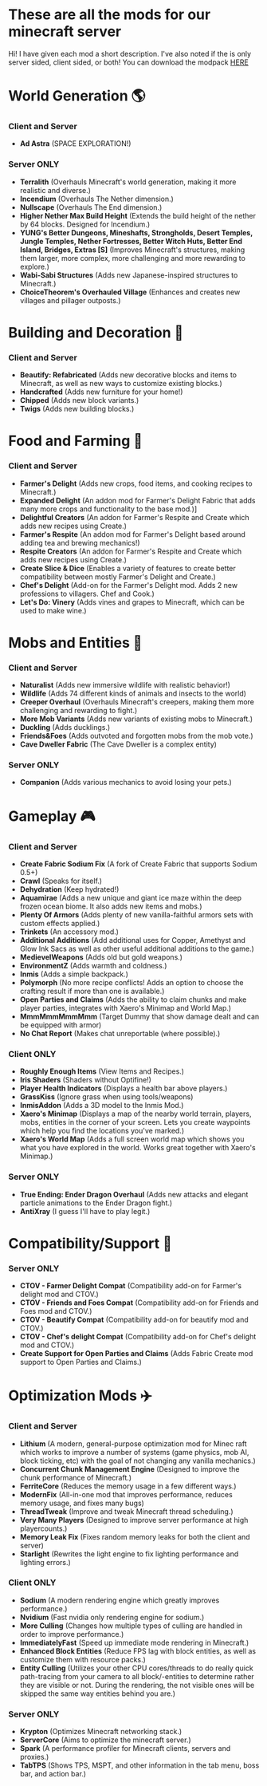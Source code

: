 # These are all the mods for our minecraft server
Hi! 
I have given each mod a short description. I've also noted if the is only server sided, client sided, or both!
You can download the modpack [HERE](pornhub.com)

# World Generation 🌎
### Client and Server
* **Ad Astra** (SPACE EXPLORATION!)
### Server ONLY
* **Terralith** (Overhauls Minecraft's world generation, making it more realistic and diverse.)
* **Incendium** (Overhauls The Nether dimension.)
* **Nullscape** (Overhauls The End dimension.)
* **Higher Nether Max Build Height** (Extends the build height of the nether by 64 blocks. Designed for Incendium.)
* **YUNG's Better Dungeons, Mineshafts, Strongholds, Desert Temples, Jungle Temples, Nether Fortresses, Better Witch Huts, Better End Island, Bridges, Extras [S]** (Improves Minecraft's structures, making them larger, more complex, more challenging and more rewarding to explore.)
* **Wabi-Sabi Structures** (Adds new Japanese-inspired structures to Minecraft.)
* **ChoiceTheorem's Overhauled Village** (Enhances and creates new villages and pillager outposts.)

# Building and Decoration 🎨
### Client and Server
* **Beautify: Refabricated** (Adds new decorative blocks and items to Minecraft, as well as new ways to customize existing blocks.)
* **Handcrafted** (Adds new furniture for your home!)
* **Chipped** (Adds new block variants.)
* **Twigs** (Adds new building blocks.)


# Food and Farming 🚜
### Client and Server
* **Farmer's Delight** (Adds new crops, food items, and cooking recipes to Minecraft.)
* **Expanded Delight** (An addon mod for Farmer's Delight Fabric that adds many more crops and functionality to the base mod.)]
* **Delightful Creators** (An addon for Farmer's Respite and Create which adds new recipes using Create.)
* **Farmer's Respite** (An addon mod for Farmer's Delight based around adding tea and brewing mechanics!)
* **Respite Creators** (An addon for Farmer's Respite and Create which adds new recipes using Create.)
* **Create Slice & Dice** (Enables a variety of features to create better compatibility between mostly Farmer's Delight and Create.)
* **Chef's Delight** (Add-on for the Farmer's Delight mod. Adds 2 new professions to villagers. Chef and Cook.)
* **Let's Do: Vinery** (Adds vines and grapes to Minecraft, which can be used to make wine.)


# Mobs and Entities 🦒
### Client and Server
* **Naturalist** (Adds new immersive wildlife with realistic behavior!)
* **Wildlife** (Adds 74 different kinds of animals and insects to the world)
* **Creeper Overhaul** (Overhauls Minecraft's creepers, making them more challenging and rewarding to fight.)
* **More Mob Variants** (Adds new variants of existing mobs to Minecraft.)
* **Duckling** (Adds ducklings.)
* **Friends&Foes** (Adds outvoted and forgotten mobs from the mob vote.)
* **Cave Dweller Fabric** (The Cave Dweller is a complex entity)
### Server ONLY
* **Companion** (Adds various mechanics to avoid losing your pets.)

# Gameplay 🎮
### Client and Server
* **Create Fabric Sodium Fix** (A fork of Create Fabric that supports Sodium 0.5+)
* **Crawl** (Speaks for itself.)
* **Dehydration** (Keep hydrated!)
* **Aquamirae** (Adds a new unique and giant ice maze within the deep frozen ocean biome. It also adds new items and mobs.)
* **Plenty Of Armors** (Adds plenty of new vanilla-faithful armors sets with custom effects applied.)
* **Trinkets** (An accessory mod.)
* **Additional Additions** (Add additional uses for Copper, Amethyst and Glow Ink Sacs as well as other useful additional additions to the game.)
* **MedievelWeapons** (Adds old but gold weapons.)
* **EnvironmentZ** (Adds warmth and coldness.)
* **Inmis** (Adds a simple backpack.)
* **Polymorph** (No more recipe conflicts! Adds an option to choose the crafting result if more than one is available.)
* **Open Parties and Claims** (Adds the ability to claim chunks and make player parties, integrates with Xaero's Minimap and World Map.)
* **MmmMmmMmmMmm** (Target Dummy that show damage dealt and can be equipped with armor)
* **No Chat Report** (Makes chat unreportable (where possible).)
### Client ONLY
* **Roughly Enough Items** (View Items and Recipes.)
* **Iris Shaders** (Shaders without Optifine!)
* **Player Health Indicators** (Displays a health bar above players.)
* **GrassKiss** (Ignore grass when using tools/weapons)
* **InmisAddon** (Adds a 3D model to the Inmis Mod.)
* **Xaero's Minimap** (Displays a map of the nearby world terrain, players, mobs, entities in the corner of your screen. Lets you create waypoints which help you find the locations you've marked.)
* **Xaero's World Map** (Adds a full screen world map which shows you what you have explored in the world. Works great together with Xaero's Minimap.)
### Server ONLY
* **True Ending: Ender Dragon Overhaul** (Adds new attacks and elegant particle animations to the Ender Dragon fight.)
* **AntiXray** (I guess I'll have to play legit.)

# Compatibility/Support 🫶
### Server ONLY
* **CTOV - Farmer Delight Compat** (Compatibility add-on for Farmer's delight mod and CTOV.)
* **CTOV - Friends and Foes Compat** (Compatibility add-on for Friends and Foes mod and CTOV.)
* **CTOV - Beautify Compat** (Compatibility add-on for beautify mod and CTOV.)
* **CTOV - Chef's delight Compat** (Compatibility add-on for Chef's delight mod and CTOV.)
* **Create Support for Open Parties and Claims** (Adds Fabric Create mod support to Open Parties and Claims.)

# Optimization Mods ✈️
### Client and Server
* **Lithium** (A modern, general-purpose optimization mod for Minec  raft which works to improve a number of systems (game physics, mob AI, block ticking, etc) with the goal of not changing any vanilla mechanics.)
* **Concurrent Chunk Management Engine** (Designed to improve the chunk performance of Minecraft.)
* **FerriteCore** (Reduces the memory usage in a few different ways.)
* **ModernFix** (All-in-one mod that improves performance, reduces memory usage, and fixes many bugs)
* **ThreadTweak** (Improve and tweak Minecraft thread scheduling.)
* **Very Many Players** (Designed to improve server performance at high playercounts.)
* **Memory Leak Fix** (Fixes random memory leaks for both the client and server)
* **Starlight** (Rewrites the light engine to fix lighting performance and lighting errors.)
### Client ONLY
* **Sodium** (A modern rendering engine which greatly improves performance.)
* **Nvidium** (Fast nvidia only rendering engine for sodium.)
* **More Culling** (Changes how multiple types of culling are handled in order to improve performance.)
* **ImmediatelyFast** (Speed up immediate mode rendering in Minecraft.)
* **Enhanced Block Entities** (Reduce FPS lag with block entities, as well as customize them with resource packs.)
* **Entity Culling** (Utilizes your other CPU cores/threads to do really quick path-tracing from your camera to all block/-entities to determine rather they are visible or not. During the rendering, the not visible ones will be skipped the same way entities behind you are.)
### Server ONLY
* **Krypton** (Optimizes Minecraft networking stack.)
* **ServerCore** (Aims to optimize the minecraft server.)
* **Spark** (A performance profiler for Minecraft clients, servers and proxies.)
* **TabTPS** (Shows TPS, MSPT, and other information in the tab menu, boss bar, and action bar.)
